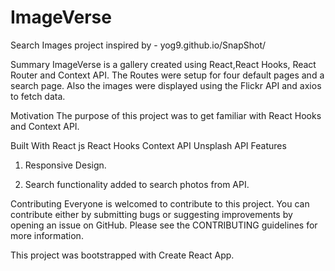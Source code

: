 # ImageVerse
Search Images
project inspired by -
yog9.github.io/SnapShot/

Summary
ImageVerse is a gallery created using React,React Hooks, React Router and Context API. The Routes were setup for four default pages and a search page. Also the images were displayed using the Flickr API and axios to fetch data.

Motivation
The purpose of this project was to get familiar with React Hooks and Context API.


Built With
React js
React Hooks
Context API
Unsplash API
Features
1. Responsive Design.

2. Search functionality added to search photos from API.


Contributing
Everyone is welcomed to contribute to this project. You can contribute either by submitting bugs or suggesting improvements by opening an issue on GitHub. Please see the CONTRIBUTING guidelines for more information.

This project was bootstrapped with Create React App.
